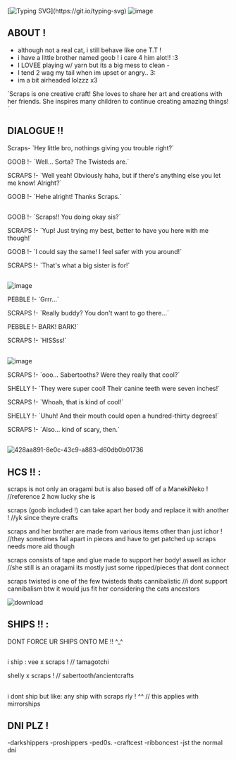 [![Typing SVG](https://readme-typing-svg.demolab.com?font=Pixelify+Sans&pause=1000&color=00FF2B&width=435&lines=And+our+lucky+contestant+today+is..!+SCRAPS+!)](https://git.io/typing-svg)
![image](https://github.com/user-attachments/assets/72db6229-d211-46ff-b633-3db86a171318)

## ABOUT !
- although not a real cat, i still behave like one T.T ! 
- i have a little brother named goob ! i care 4 him alot!! :3
- I LOVEE playing w/ yarn but its a big mess to clean *-*
- I tend 2 wag my tail when im upset or angry.. 3:
- im a bit airheaded lolzzz x3

 

 ´Scraps is one creative craft! She loves to share her art and creations with her friends. She inspires many children to continue creating amazing things!´
## DIALOGUE !!
Scraps- `Hey little bro, nothings giving you trouble right?´
	
GOOB !- `Well... Sorta? The Twisteds are.´
	
SCRAPS !- `Well yeah! Obviously haha, but if there's anything else you let me know! Alright?´
	
GOOB !- `Hehe alright! Thanks Scraps.´
## 
GOOB !- `Scraps!! You doing okay sis?´
	
SCRAPS !- `Yup! Just trying my best, better to have you here with me though!´
	
GOOB !- `I could say the same! I feel safer with you around!´
	
SCRAPS !- `That's what a big sister is for!´
## 
![image](https://github.com/user-attachments/assets/a4892924-2297-4406-8bfe-ff08fc42773b)

PEBBLE !- `Grrr...´
	
SCRAPS !- `Really buddy? You don't want to go there...´
	
PEBBLE !-  BARK! BARK!´
	
SCRAPS !- `HISSss!´
##
![image](https://github.com/user-attachments/assets/3bca7413-4c3a-48e2-aacd-69814f867837)

SCRAPS !- `ooo… Sabertooths? Were they really that cool?´
	
SHELLY !- `They were super cool! Their canine teeth were seven inches!´
	
SCRAPS !- `Whoah, that is kind of cool!´
	
SHELLY !-  `Uhuh! And their mouth could open a hundred-thirty degrees!´	

SCRAPS !- `Also… kind of scary, then.´

##
![428aa891-8e0c-43c9-a883-d60db0b01736](https://github.com/user-attachments/assets/da7cab55-f760-4c52-bcf7-f69cb9b4823a) 

## HCS !! :
scraps is not only an oragami but is also based off of a ManekiNeko !
//reference 2 how lucky she is

scraps (goob included !) can take apart her body and replace it with another ! 
//yk since theyre crafts

scraps and her brother are made from various items other than just ichor !
//they sometimes fall apart in pieces and have to get patched up scraps needs more aid though

scraps consists of tape and glue made to support her body! aswell as ichor
//she still is an oragami its mostly just some ripped/pieces that dont connect

scraps twisted is one of the few twisteds thats cannibalistic
//i dont support cannibalism btw it would jus fit her considering the cats ancestors

![download](https://github.com/user-attachments/assets/a3bad0f6-8f66-4cf3-ad7f-9365dfcf98ce)

## SHIPS !! : 
DONT FORCE UR SHIPS ONTO ME !! ^_^
## 
i ship :
vee x scraps ! // tamagotchi

shelly x scraps ! // sabertooth/ancientcrafts
##
i dont ship but like: 
any ship with scraps rly ! ^^
// this applies with mirrorships 
## DNI PLZ !
-darkshippers
-proshippers
-ped0s.
-craftcest
-ribboncest
-jst the normal dni 






